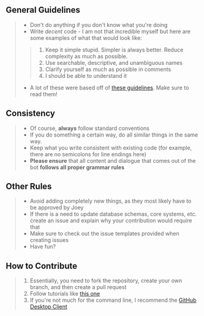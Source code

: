 ## General Guidelines 
>- Don't do anything if you don't know what you're doing
>- Write *decent* code - I am not that incredible myself but here are some examples of what that would look like:
>>1) Keep it simple stupid. Simpler is always better. Reduce complexity as much as possible.
>>2) Use searchable, descriptive, and unambiguous names
>>3) Clarify yourself as much as possible in comments 
>>4) I should be able to understand it
>- A lot of these were based off of [these guidelines](https://gist.github.com/wojteklu/73c6914cc446146b8b533c0988cf8d29). Make sure to read them!

## Consistency 
>- Of course, **always** follow standard conventions
>- If you do something a certain way, do all similar things in the same way. 
>- Keep what you write consistent with existing code (for example, there are no semicolons for line endings here) 
>- **Please ensure** that all content and dialogue that comes out of the bot **follows all proper grammar rules** 

## Other Rules
>- Avoid adding completely new things, as they most likely have to be approved by Joey 
>- If there is a need to update database schemas, core systems, etc. create an issue and explain why your contribution would require that
>- Make sure to check out the issue templates provided when creating issues
>- Have fun? 

## How to Contribute
>1) Essentially, you need to fork the repository, create your own branch, and then create a pull request 
>2) Follow tutorials like [this one](https://www.digitalocean.com/community/tutorials/how-to-create-a-pull-request-on-github)
>3) If you're not much for the command line, I recommend the [GitHub Desktop Client](https://desktop.github.com/)
